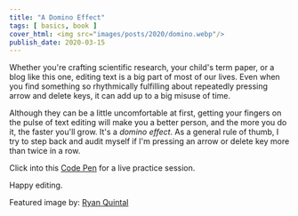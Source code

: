 ```yaml
---
title: "A Domino Effect"
tags: [ basics, book ]
cover_html: <img src="images/posts/2020/domino.webp"/>
publish_date: 2020-03-15
---
```


Whether you're crafting scientific research, your child's term paper, or a blog
like this one, editing text is a big part of most of our lives. Even when you
find something so rhythmically fulfilling about repeatedly pressing arrow and
delete keys, it can add up to a big misuse of time.

Although they can be a little uncomfortable at first, getting your fingers on
the pulse of text editing will make you a better person, and the more you do it,
the faster you'll grow. It's a _domino effect_. As a general rule of thumb, I
try to step back and audit myself if I'm pressing an arrow or delete key more
than twice in a row.

Click into this [Code Pen](https://codepen.io/willpuckett/full/eYNrBBd) for a
live practice session.

Happy editing.

Featured image by:
[Ryan Quintal](https://unsplash.com/@ryanquintal?utm_medium=referral&utm_campaign=photographer-credit&utm_content=creditBadge)

